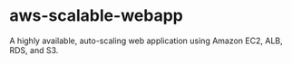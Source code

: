 # aws-scalable-webapp
A highly available, auto-scaling web application using Amazon EC2, ALB, RDS, and S3.
